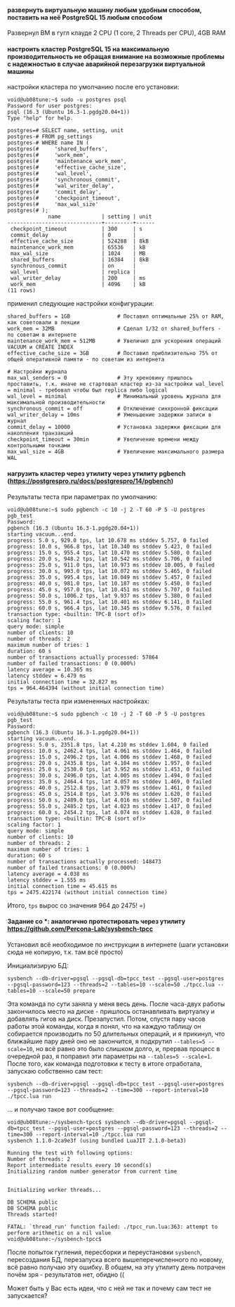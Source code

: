 #### развернуть виртуальную машину любым удобным способом, поставить на неё PostgreSQL 15 любым способом
Развернул ВМ в гугл клауде 2 CPU (1 core, 2 Threads per CPU), 4GB RAM

#### настроить кластер PostgreSQL 15 на максимальную производительность не обращая внимание на возможные проблемы с надежностью в случае аварийной перезагрузки виртуальной машины
настройки кластера по умолчанию после его установки:
```
void@ub08tune:~$ sudo -u postgres psql
Password for user postgres:
psql (16.3 (Ubuntu 16.3-1.pgdg20.04+1))
Type "help" for help.

postgres=# SELECT name, setting, unit
postgres-# FROM pg_settings
postgres-# WHERE name IN (
postgres(#     'shared_buffers',
postgres(#     'work_mem',
postgres(#     'maintenance_work_mem',
postgres(#     'effective_cache_size',
postgres(#     'wal_level',
postgres(#     'synchronous_commit',
postgres(#     'wal_writer_delay',
postgres(#     'commit_delay',
postgres(#     'checkpoint_timeout',
postgres(#     'max_wal_size'
postgres(# );
             name             | setting | unit
------------------------------+---------+------
 checkpoint_timeout           | 300     | s
 commit_delay                 | 0       |
 effective_cache_size         | 524288  | 8kB
 maintenance_work_mem         | 65536   | kB
 max_wal_size                 | 1024    | MB
 shared_buffers               | 16384   | 8kB
 synchronous_commit           | on      |
 wal_level                    | replica |
 wal_writer_delay             | 200     | ms
 work_mem                     | 4096    | kB
(11 rows)
```

применил следующие настройки конфигурации:
```
shared_buffers = 1GB               # Поставил оптимальные 25% от RAM, как советовали в лекции
work_mem = 32MB                    # Сделал 1/32 от shared_buffers - по советам в интернете
maintenance_work_mem = 512MB       # Увеличил для ускорения операций VACUUM и CREATE INDEX
effective_cache_size = 3GB         # Поставил приблизительно 75% от общей оперативной памяти - по советам из интернета

# Настройки журнала
max_wal_senders = 0                # Эту хреновину пришлось проставить, т.к. иначе не стартовал кластер из-за настройки wal_level = minimal - требовал чтобы был replica либо logical
wal_level = minimal                # Минимальный уровень журнала для максимальной производительности
synchronous_commit = off           # Отключение синхронной фиксации
wal_writer_delay = 10ms            # Уменьшение задержки записи в журнал
commit_delay = 10000               # Установка задержки фиксации для накопления транзакций
checkpoint_timeout = 30min         # Увеличение времени между контрольными точками
max_wal_size = 4GB                 # Увеличение максимального размера WAL
```

#### нагрузить кластер через утилиту через утилиту pgbench (https://postgrespro.ru/docs/postgrespro/14/pgbench)
Результаты теста при параметрах по умолчанию:
```
void@ub08tune:~$ sudo pgbench -c 10 -j 2 -T 60 -P 5 -U postgres pgb_test
Password:
pgbench (16.3 (Ubuntu 16.3-1.pgdg20.04+1))
starting vacuum...end.
progress: 5.0 s, 929.0 tps, lat 10.678 ms stddev 5.757, 0 failed
progress: 10.0 s, 966.8 tps, lat 10.340 ms stddev 5.423, 0 failed
progress: 15.0 s, 955.4 tps, lat 10.470 ms stddev 5.580, 0 failed
progress: 20.0 s, 948.2 tps, lat 10.542 ms stddev 5.706, 0 failed
progress: 25.0 s, 911.0 tps, lat 10.973 ms stddev 10.005, 0 failed
progress: 30.0 s, 993.0 tps, lat 10.072 ms stddev 5.465, 0 failed
progress: 35.0 s, 995.4 tps, lat 10.049 ms stddev 5.457, 0 failed
progress: 40.0 s, 981.0 tps, lat 10.187 ms stddev 5.450, 0 failed
progress: 45.0 s, 957.0 tps, lat 10.451 ms stddev 5.707, 0 failed
progress: 50.0 s, 1006.2 tps, lat 9.937 ms stddev 5.380, 0 failed
progress: 55.0 s, 961.4 tps, lat 10.401 ms stddev 6.141, 0 failed
progress: 60.0 s, 966.4 tps, lat 10.345 ms stddev 9.576, 0 failed
transaction type: <builtin: TPC-B (sort of)>
scaling factor: 1
query mode: simple
number of clients: 10
number of threads: 2
maximum number of tries: 1
duration: 60 s
number of transactions actually processed: 57864
number of failed transactions: 0 (0.000%)
latency average = 10.365 ms
latency stddev = 6.479 ms
initial connection time = 32.827 ms
tps = 964.464394 (without initial connection time)
```

Результаты теста при измененных настройках:
```
void@ub08tune:~$ sudo pgbench -c 10 -j 2 -T 60 -P 5 -U postgres pgb_test
Password:
pgbench (16.3 (Ubuntu 16.3-1.pgdg20.04+1))
starting vacuum...end.
progress: 5.0 s, 2351.8 tps, lat 4.210 ms stddev 1.604, 0 failed
progress: 10.0 s, 2462.4 tps, lat 4.061 ms stddev 1.464, 0 failed
progress: 15.0 s, 2496.2 tps, lat 4.006 ms stddev 1.468, 0 failed
progress: 20.0 s, 2435.8 tps, lat 4.104 ms stddev 1.957, 0 failed
progress: 25.0 s, 2530.0 tps, lat 3.952 ms stddev 1.453, 0 failed
progress: 30.0 s, 2496.0 tps, lat 4.005 ms stddev 1.494, 0 failed
progress: 35.0 s, 2464.4 tps, lat 4.057 ms stddev 1.469, 0 failed
progress: 40.0 s, 2512.8 tps, lat 3.979 ms stddev 1.461, 0 failed
progress: 45.0 s, 2514.8 tps, lat 3.976 ms stddev 1.620, 0 failed
progress: 50.0 s, 2489.0 tps, lat 4.016 ms stddev 1.507, 0 failed
progress: 55.0 s, 2485.2 tps, lat 4.023 ms stddev 1.417, 0 failed
progress: 60.0 s, 2454.2 tps, lat 4.074 ms stddev 1.628, 0 failed
transaction type: <builtin: TPC-B (sort of)>
scaling factor: 1
query mode: simple
number of clients: 10
number of threads: 2
maximum number of tries: 1
duration: 60 s
number of transactions actually processed: 148473
number of failed transactions: 0 (0.000%)
latency average = 4.038 ms
latency stddev = 1.555 ms
initial connection time = 45.615 ms
tps = 2475.422174 (without initial connection time)
```

Итого, `tps` вырос со значения 964 до 2475! =)

#### Задание со *: аналогично протестировать через утилиту https://github.com/Percona-Lab/sysbench-tpcc
Установил всё необходимое по инструкции в интернете (шаги установки сюда не копирую, т.к. там всё просто)

Инициализирую БД:
```
sysbench --db-driver=pgsql --pgsql-db=tpcc_test --pgsql-user=postgres --pgsql-password=123 --threads=2 --tables=10 --scale=50 ./tpcc.lua --tables=10 --scale=50 prepare
```
Эта команда по сути заняла у меня весь день. После часа-двух работы закончилось место на диске - пришлось останавливать виртуалку и добавлять гигов на диск. Презапустил. Потом, спустя пару часов работы этой команды, когда я понял, что на каждую таблицу он собирается производить по 50 длительных операций, и я прикинул, что ближайшие пару дней оно не закончится, я подкрутил `--tables=5 --scale=10`, но всё равно это было слишком долго, и, прервав процесс в очередной раз, я поправил эти параметры на `--tables=5 --scale=1`. После того, как команда подготовки к тесту в итоге отработала, запускаю собственно сам тест:
```
sysbench --db-driver=pgsql --pgsql-db=tpcc_test --pgsql-user=postgres --pgsql-password=123 --threads=2 --time=300 --report-interval=10 ./tpcc.lua run
```
... и получаю такое вот сообщение:
```
void@ub08tune:~/sysbench-tpcc$ sysbench --db-driver=pgsql --pgsql-db=tpcc_test --pgsql-user=postgres --pgsql-password=123 --threads=2 --time=300 --report-interval=10 ./tpcc.lua run
sysbench 1.1.0-2ca9e3f (using bundled LuaJIT 2.1.0-beta3)

Running the test with following options:
Number of threads: 2
Report intermediate results every 10 second(s)
Initializing random number generator from current time


Initializing worker threads...

DB SCHEMA public
DB SCHEMA public
Threads started!

FATAL: `thread_run' function failed: ./tpcc_run.lua:363: attempt to perform arithmetic on a nil value
void@ub08tune:~/sysbench-tpcc$
```
После попыток гугления, пересборки и переустановки `sysbench`, пересоздания БД, перезапуска всего вышеперечисленного по новому, всё равно получаю эту ошибку. В общем, на эту утилиту день потрачен почём зря - результатов нет, обидно ((

Может быть у Вас есть идеи, что с ней не так и почему сам тест не запускается?
